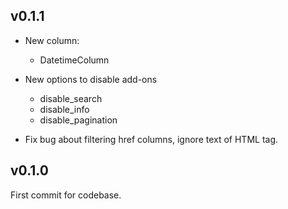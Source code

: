 ## v0.1.1

* New column:

    * DatetimeColumn

* New options to disable add-ons

    * disable_search
    * disable_info
    * disable_pagination

* Fix bug about filtering href columns, ignore text of HTML tag.

## v0.1.0

First commit for codebase.
